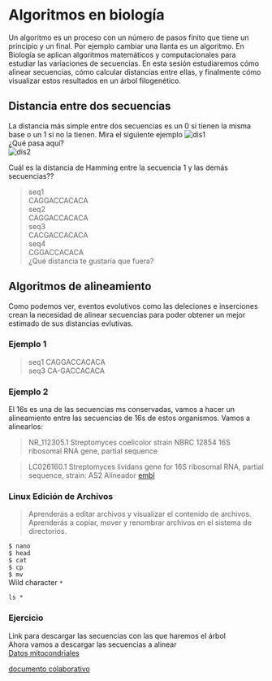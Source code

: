 
# Algoritmos en biología  
Un algoritmo es un proceso con un número de pasos finito que tiene un principio y un final. Por ejemplo cambiar una llanta es un algoritmo. En Biología se aplican algoritmos matemáticos y computacionales para estudiar las variaciones de secuencias. En esta sesión estudiaremos cómo alinear secuencias, cómo calcular distancias entre ellas, y finalmente cómo visualizar estos resultados en un árbol filogenético.      

## Distancia entre dos secuencias  
La distancia más simple entre dos secuencias es un 0 si tienen la misma base o un 1 si no la tienen. Mira el siguiente ejemplo 
![dis1](https://github.com/nselem/cbhonduras/blob/master/imagenes/distanciaH1.png)  
¿Qué pasa aquí?  
![dis2](https://github.com/nselem/cbhonduras/blob/master/imagenes/dist2.png)  

Cuál es la distancia de Hamming entre la secuencia 1 y las demás secuencias?? 

>seq1  
CAGGACCACACA  
>seq2  
CAGGACCACACA  
>seq3  
CACGACCACACA  
>seq4  
CGGACCACACA  
¿Qué distancia te gustaría que fuera?  

## Algoritmos de alineamiento    
Como podemos ver, eventos evolutivos como las deleciones e inserciones crean la necesidad de alinear secuencias para poder obtener un mejor estimado de sus distancias evlutivas.  

### Ejemplo 1    
>seq1  CAGGACCACACA   
>seq3  CA-GACCACACA   

### Ejemplo 2
El 16s es una de las secuencias ms conservadas, vamos a hacer un alineamiento entre las secuencias de 16s de estos organismos. Vamos a alinearlos:

>NR_112305.1 Streptomyces coelicolor strain NBRC 12854 16S ribosomal RNA gene, partial sequence


>LC026160.1 Streptomyces lividans gene for 16S ribosomal RNA, partial sequence, strain: AS2
Alineador [embl](https://www.ebi.ac.uk/Tools/msa/mafft/)   
  
### Linux Edición de Archivos   
> Aprenderás a editar archivos y visualizar el contenido de archivos.   
> Aprenderás a copiar, mover y renombrar archivos en el sistema de directorios.  

`$ nano`  
`$ head`  
`$ cat`  
`$ cp`  
`$ mv`   
Wild character  `*`  

`ls *`  
### Ejercicio  
Link para descargar las secuencias con las que haremos el árbol  
Ahora vamos a descargar las secuencias a alinear  
[Datos mitocondriales](https://docs.google.com/spreadsheets/d/1ajSiBLri_EdqfFWWOInqOYX3KH7KtOf-oTykd0f-58s/edit?usp=sharing)

[documento colaborativo ](https://etherpad.net/p/compbio)  
